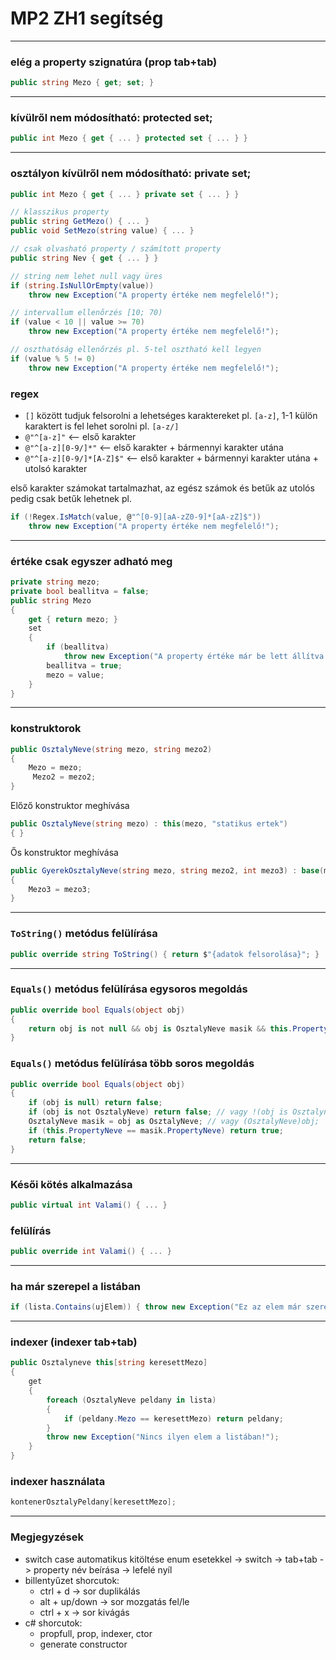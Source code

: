 # MP2 ZH1 segítség
---
### elég a property szignatúra (prop tab+tab)
```csharp
public string Mezo { get; set; }
```
---
### kívülről nem módosítható: protected set;
```csharp
public int Mezo { get { ... } protected set { ... } }
```
---
### osztályon kívülről nem módosítható: private set;
```csharp
public int Mezo { get { ... } private set { ... } }

// klasszikus property
public string GetMezo() { ... }
public void SetMezo(string value) { ... }

// csak olvasható property / számított property
public string Nev { get { ... } }

// string nem lehet null vagy üres
if (string.IsNullOrEmpty(value))
    throw new Exception("A property értéke nem megfelelő!");

// intervallum ellenőrzés [10; 70)
if (value < 10 || value >= 70)
    throw new Exception("A property értéke nem megfelelő!");

// oszthatóság ellenőrzés pl. 5-tel osztható kell legyen
if (value % 5 != 0)
    throw new Exception("A property értéke nem megfelelő!");
```

### regex
- `[]` között tudjuk felsorolni a lehetséges karaktereket pl. `[a-z]`, 1-1 külön karaktert is fel lehet sorolni pl. `[a-z/]`
- `@"^[a-z]"` <-- első karakter
- `@"^[a-z][0-9/]*"` <-- első karakter + bármennyi karakter utána
- `@"^[a-z][0-9/]*[A-Z]$"` <-- első karakter + bármennyi karakter utána + utolsó karakter

első karakter számokat tartalmazhat, az egész számok és betűk az utolós pedig csak betűk lehetnek pl.
```csharp 
if (!Regex.IsMatch(value, @"^[0-9][aA-zZ0-9]*[aA-zZ]$"))
    throw new Exception("A property értéke nem megfelelő!");
```
---
### értéke csak egyszer adható meg
```csharp
private string mezo;
private bool beallitva = false;
public string Mezo
{
    get { return mezo; }
    set
    {
        if (beallitva)
            throw new Exception("A property értéke már be lett állítva!");
        beallitva = true;
        mezo = value;
    }
}
```
---
### konstruktorok
```csharp
public OsztalyNeve(string mezo, string mezo2) 
{ 
    Mezo = mezo;
     Mezo2 = mezo2; 
}
```
Előző konstruktor meghívása
```csharp
public OsztalyNeve(string mezo) : this(mezo, "statikus ertek")
{ }
```
Ős konstruktor meghívása
```csharp
public GyerekOsztalyNeve(string mezo, string mezo2, int mezo3) : base(mezo, mezo2) 
{ 
    Mezo3 = mezo3; 
}
```
---
### `ToString()` metódus felülírása
```csharp
public override string ToString() { return $"{adatok felsorolása}"; }
```
---
### `Equals()` metódus felülírása egysoros megoldás
```csharp
public override bool Equals(object obj)
{
    return obj is not null && obj is OsztalyNeve masik && this.PropertyNeve == masik.PropertyNeve;
}
```
### `Equals()` metódus felülírása több soros megoldás
```csharp
public override bool Equals(object obj)
{
    if (obj is null) return false;
    if (obj is not OsztalyNeve) return false; // vagy !(obj is Osztalyneve)
    OsztalyNeve masik = obj as OsztalyNeve; // vagy (OsztalyNeve)obj;
    if (this.PropertyNeve == masik.PropertyNeve) return true;
    return false;
}
```
---
### Késői kötés alkalmazása
```csharp
public virtual int Valami() { ... }
```
### felülírás
```csharp
public override int Valami() { ... }
```
---
### ha már szerepel a listában
```csharp
if (lista.Contains(ujElem)) { throw new Exception("Ez az elem már szerepel a listában!"); }
```
---
### indexer (indexer tab+tab)
```csharp
public Osztalyneve this[string keresettMezo]
{
    get
    {
        foreach (OsztalyNeve peldany in lista)
        {
            if (peldany.Mezo == keresettMezo) return peldany;
        }
        throw new Exception("Nincs ilyen elem a listában!");
    }
}
```

### indexer használata
```csharp
kontenerOsztalyPeldany[keresettMezo];
```
---

### Megjegyzések
- switch case automatikus kitöltése enum esetekkel -> switch -> tab+tab -> property név beírása -> lefelé nyíl
- billentyűzet shorcutok:
  - ctrl + d -> sor duplikálás
  - alt + up/down -> sor mozgatás fel/le
  - ctrl + x -> sor kivágás
- c# shorcutok:
  - propfull, prop, indexer, ctor
  - generate constructor